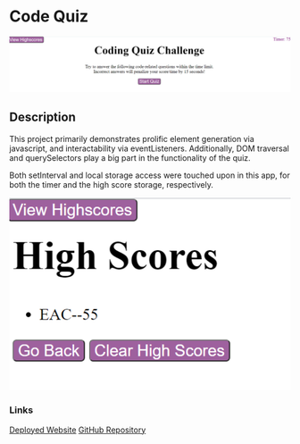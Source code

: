 # Code Quiz

![Start Page](assets/images/code_quiz_intro.png)

## Description
This project primarily demonstrates prolific element generation via javascript, and interactability via eventListeners. Additionally, DOM traversal and querySelectors play a big part in the functionality of the quiz.

Both setInterval and local storage access were touched upon in this app, for both the timer and the high score storage, respectively.

![High Scores Page](assets/images/code_quiz_hs.png)


### Links

[Deployed Website](https://anzelcapparelli.github.io/password_generator/)
[GitHub Repository](https://github.com/anzelcapparelli/password_generator/)
